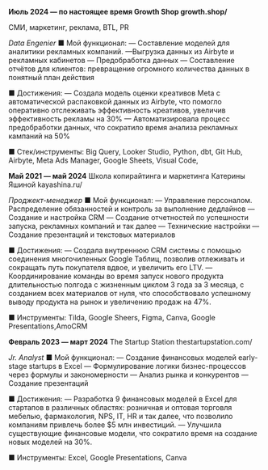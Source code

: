 **Июль 2024 — по настоящее время Growth Shop growth.shop/**

СМИ, маркетинг, реклама, BTL, PR

*Data Engenier*
■ Мой функционал:
— Составление моделей для аналитики рекламных компаний.
—Выгрузка данных из Airbyte и рекламных кабинетов
— Предобработка данных
— Составление отчётов для клиентов: превращение огромного количества данных в понятный план действия

■ Достижения:
— Создала модель оценки креативов Meta с автоматической распаковкой данных из Airbyte, что помогло оперативно отслеживать эффективность креативов, увеличив эффективность рекламы на 30%
— Автоматизировала процесс предобработки данных, что сократило время анализа рекламных кампаний на 50%

■ Стек/инструменты:
Big Query, Looker Studio, Python, dbt, Git Hub, Airbyte, Meta Ads Manager, Google Sheets, Visual Code,

**Май 2021 — май 2024**
Школа копирайтинга и маркетинга Катерины Яшиной kayashina.ru/

*Проджект-менеджер*
■ Мой функционал:
— Управление персоналом. Распределение обязанностей и контроль за выполнение дедлайнов
— Создание и настройка CRM
— Создание отчетностей по успешности запуска, рекламных компаний и так далее
— Технические настройки
— Создание презентаций и текстовых материалов

■ Достижения:
— Создала внутреннюю CRM системы с помощью соединения многочиленных Google Таблиц, позволив отлеживать и сокращать путь покупателя вдвое, и увеличить его LTV.
— Координирование команды во время запуск нового продукта длительностью полгода с жизненным циклом 3 года за 3 месяца, с созданием всех материалов от нуля, что способствовало успешному выводу продукта на рынок и увеличению продаж на 47%.

■ Инструменты:
Tilda, Google Sheers, Figma, Canva, Google Presentations,AmoCRM

**Февраль 2023 — март 2024**
The Startup Station thestartupstation.com/

*Jr. Analyst*
■ Мой функционал:
— Создание финансовых моделей early-stage startups в Excel
— Формулирование логики бизнес-процессов через формулы и закономерности
— Анализ рынка и конкурентов
— Создание презентаций

■ Достижения:
— Разработка 9 финансовых моделей в Excel для стартапов в различных областях: розничная и оптовая торговля мебелью, фармакология, NPS, IT, HR и так далее, что позволило компаниям привлечь более $5 млн инвестиций.
— Улучшила существующие финансовые модели, что сократило время на создание новых моделей на 30%.

■ Инструменты:
Excel, Google Presentations, Canva


<!--
**ulbonchik/ulbonchik** is a ✨ _special_ ✨ repository because its `README.md` (this file) appears on your GitHub profile.

Here are some ideas to get you started:

- 🔭 I’m currently working on ...
- 🌱 I’m currently learning ...
- 👯 I’m looking to collaborate on ...
- 🤔 I’m looking for help with ...
- 💬 Ask me about ...
- 📫 How to reach me: ...
- 😄 Pronouns: ...
- ⚡ Fun fact: ...
-->
